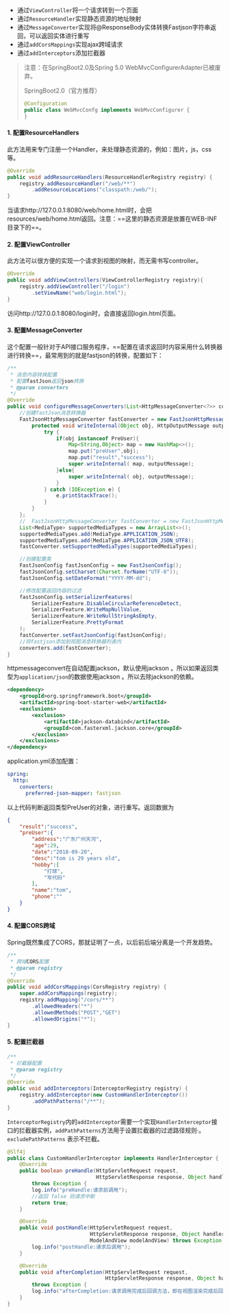 - 通过`ViewController`将一个请求转到一个页面
- 通过`ResourceHandler`实现静态资源的地址映射
- 通过`MessageConverter`实现将@ResponseBody实体转换Fastjson字符串返回，可以返回实体进行重写
- 通过`addCorsMappings`实现ajax跨域请求
- 通过`addInterceptors`添加拦截器

>注意：在SpringBoot2.0及Spring 5.0 WebMvcConfigurerAdapter已被废弃。
>
>SpringBoot2.0（官方推荐）
>
>```java
>@Configuration
>public class WebMvcConfg implements WebMvcConfigurer {
>}
>```

#### 1. 配置ResourceHandlers

此方法用来专门注册一个Handler，来处理静态资源的，例如：图片，js，css等。

```java
@Override
public void addResourceHandlers(ResourceHandlerRegistry registry) {
    registry.addResourceHandler("/web/**")
        .addResourceLocations("classpath:/web/");
}
```

当请求http://127.0.0.1:8080/web/home.html时，会把resources/web/home.html返回。注意：==这里的静态资源是放置在WEB-INF目录下的==。

#### 2. 配置ViewController

此方法可以很方便的实现一个请求到视图的映射，而无需书写controller。

```java
@Override
public void addViewControllers(ViewControllerRegistry registry){
    registry.addViewController("/login")
        .setViewName("web/login.html");
}
```

访问http://127.0.0.1:8080/login时，会直接返回login.html页面。

#### 3. 配置MessageConverter

这个配置一般针对于API接口服务程序，==配置在请求返回时内容采用什么转换器进行转换==，最常用到的就是fastjson的转换，配置如下：

```java
/**
 * 消息内容转换配置
 * 配置fastJson返回json转换
 * @param converters
 */
@Override
public void configureMessageConverters(List<HttpMessageConverter<?>> converters) {
    //创建fastJson消息转换器
    FastJsonHttpMessageConverter fastConverter = new FastJsonHttpMessageConverter(){
        protected void writeInternal(Object obj, HttpOutputMessage outputMessage){
            try {
                if(obj instanceof PreUser){
                    Map<String,Object> map = new HashMap<>();
                    map.put("preUser",obj);
                    map.put("result","success");
                    super.writeInternal( map, outputMessage);
                }else{
                    super.writeInternal( obj, outputMessage);
                }
            } catch (IOException e) {
                e.printStackTrace();
            }
        }
    };
    //  FastJsonHttpMessageConverter fastConverter = new FastJsonHttpMessageConverter();
    List<MediaType> supportedMediaTypes = new ArrayList<>();
    supportedMediaTypes.add(MediaType.APPLICATION_JSON);
    supportedMediaTypes.add(MediaType.APPLICATION_JSON_UTF8);
    fastConverter.setSupportedMediaTypes(supportedMediaTypes);

    //创建配置类
    FastJsonConfig fastJsonConfig = new FastJsonConfig();
    fastJsonConfig.setCharset(Charset.forName("UTF-8"));
    fastJsonConfig.setDateFormat("YYYY-MM-dd");

    //修改配置返回内容的过滤
    fastJsonConfig.setSerializerFeatures(
        SerializerFeature.DisableCircularReferenceDetect,
        SerializerFeature.WriteMapNullValue,
        SerializerFeature.WriteNullStringAsEmpty,
        SerializerFeature.PrettyFormat
    );
    fastConverter.setFastJsonConfig(fastJsonConfig);
    //将fastjson添加到视图消息转换器列表内
    converters.add(fastConverter);
} 
```

httpmessageconvert在自动配置jackson，默认使用jackson 。所以如果返回类型为`application/json`的数据使用jackson 。所以去除jackson的依赖。

```xml
<dependency>
    <groupId>org.springframework.boot</groupId>
    <artifactId>spring-boot-starter-web</artifactId>
    <exclusions>
        <exclusion>
            <artifactId>jackson-databind</artifactId>
            <groupId>com.fasterxml.jackson.core</groupId>
        </exclusion>
    </exclusions>
</dependency>
```

application.yml添加配置：

```yaml
spring:
  http:
    converters:
      preferred-json-mapper: fastjson
```

以上代码判断返回类型PreUser的对象，进行重写。返回数据为

```json
{
    "result":"success",
    "preUser":{
        "address":"广东广州天河",
        "age":29,
        "date":"2018-09-20",
        "desc":"tom is 29 years old",
        "hobby":[
            "打球",
            "写代码"
        ],
        "name":"tom",
        "phone":""
    }
}
```

#### 4. 配置CORS跨域

Spring既然集成了CORS，那就证明了一点，以后前后端分离是一个开发趋势。

```java
/**
 * 跨域CORS配置
 * @param registry
 */
@Override
public void addCorsMappings(CorsRegistry registry) {
    super.addCorsMappings(registry);
    registry.addMapping("/cors/**")
        .allowedHeaders("*")
        .allowedMethods("POST","GET")
        .allowedOrigins("*");
}  
```

#### 5. 配置拦截器

```java
/**
 * 拦截器配置
 * @param registry
 */
@Override
public void addInterceptors(InterceptorRegistry registry) {
    registry.addInterceptor(new CustomHandlerInterceptor())
        .addPathPatterns("/**");
}
```

`InterceptorRegistry`内的`addInterceptor`需要一个实现`HandlerInterceptor`接口的拦截器实例，`addPathPatterns`方法用于设置拦截器的过滤路径规则·。`excludePathPatterns` 表示不拦截。

```java
@Slf4j
public class CustomHandlerInterceptor implements HandlerInterceptor {
    @Override
    public boolean preHandle(HttpServletRequest request,
                             HttpServletResponse response, Object handler)
        throws Exception {
        log.info("preHandle:请求前调用");
        //返回 false 则请求中断
        return true;
    }

    @Override
    public void postHandle(HttpServletRequest request,
                           HttpServletResponse response, Object handler,
                           ModelAndView modelAndView) throws Exception {
        log.info("postHandle:请求后调用");
    }

    @Override
    public void afterCompletion(HttpServletRequest request,
                                HttpServletResponse response, Object handler, Exception ex)
        throws Exception {
        log.info("afterCompletion:请求调用完成后回调方法，即在视图渲染完成后回调");
    }
}
```